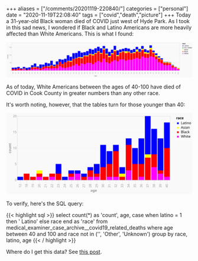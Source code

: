 +++
aliases = ["/comments/20201119-220840/"]
categories = ["personal"]
date = "2020-11-19T22:08:40"
tags = ["covid","death","picture"]
+++
Today a 31-year-old Black woman died of COVID just west of Hyde Park. As I took in this sad news, I wondered if Black and Latino Americans are more heavily affected than White Americans. This is what I found:

![covid-deaths-by-race](/logs/data/covid/cook_covid_deaths_by_race.svg)

As of today, White Americans between the ages of 40-100 have died of COVID in Cook County in greater numbers than any other race.

It's worth noting, however, that the tables turn for those younger than 40:

![covid-deaths-by-race-young](/logs/data/covid/cook_covid_deaths_by_race_young.svg)

To verify, here's the SQL query:

{{< highlight sql >}}
select
  count(*) as 'count',
  age,
  case
    when latino = 1 then ' Latino'
    else race
  end as 'race'
from
  medical_examiner_case_archive__covid19_related_deaths
where
  age between 40 and 100
  and race not in ('', 'Other', 'Unknown')
group by
  race,
  latino,
  age
{{< / highlight >}}

Where do I get this data? See [this post](/posts/data-journalism).
